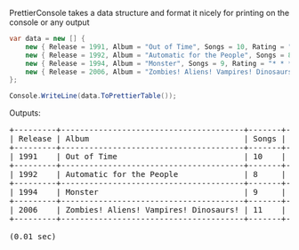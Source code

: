 
PrettierConsole takes a data structure and format it nicely for printing on the console or any output


```csharp
var data = new [] {
    new { Release = 1991, Album = "Out of Time", Songs = 10, Rating = "* * * *" },
    new { Release = 1992, Album = "Automatic for the People", Songs = 8, Rating = "* * * * *" },
    new { Release = 1994, Album = "Monster", Songs = 9, Rating = "* * *", },
    new { Release = 2006, Album = "Zombies! Aliens! Vampires! Dinosaurs!", Songs = 11, Rating = "* * *", }
};

Console.WriteLine(data.ToPrettierTable());
```
Outputs:

<pre>
+---------+---------------------------------------+-------+-----------+
| Release | Album                                 | Songs | Rating    |
+---------+---------------------------------------+-------+-----------+
| 1991    | Out of Time                           | 10    | * * * *   |
+---------+---------------------------------------+-------+-----------+
| 1992    | Automatic for the People              | 8     | * * * * * |
+---------+---------------------------------------+-------+-----------+
| 1994    | Monster                               | 9     | * * *     |
+---------+---------------------------------------+-------+-----------+
| 2006    | Zombies! Aliens! Vampires! Dinosaurs! | 11    | * * *     |
+---------+---------------------------------------+-------+-----------+

(0.01 sec)
</pre>
